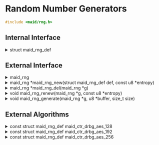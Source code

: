 <!---
 *  This file is part of libmaid
 *
 *  Libmaid is free software; you can redistribute it and/or
 *  modify it under the terms of the GNU Lesser General Public
 *  License as published by the Free Software Foundation; either
 *  version 2.1 of the License, or (at your option) any later version.
 *
 *  Libmaid is distributed in the hope that it will be useful,
 *  but WITHOUT ANY WARRANTY; without even the implied warranty of
 *  MERCHANTABILITY or FITNESS FOR A PARTICULAR PURPOSE.
 *  See the GNU Lesser General Public License for more details.
 *
 *  You should have received a copy of the GNU Lesser General Public
 *  License along with libmaid; if not, see <https://www.gnu.org/licenses/>.
--->

# Random Number Generators

```c
#include <maid/rng.h>
```

## Internal Interface

<details>
<summary>struct maid_rng_def</summary>
Type that defines a RNG algorithm

</details>

## External Interface

<details>
<summary>maid_rng</summary>
Opaque type that contains the state of a RNG

</details>

<details>
<summary>maid_rng *maid_rng_new(struct maid_rng_def def,
                                const u8 *entropy)</summary>
Creates a RNG instance

### Parameters
| name    | description          |
|---------|----------------------|
| def     | Algorithm definition |
| entropy | Algorithm-dependent  |

### Return value
| case    | description       |
|---------|-------------------|
| Success | maid_rng instance |
| Failure | NULL              |

</details>

<details>
<summary>maid_rng *maid_rng_del(maid_rng *g)</summary>
Deletes a RNG instance

### Parameters
| name | description       |
|------|-------------------|
| g    | maid_rng instance |

### Return value
| case   | description |
|--------|-------------|
| Always | NULL        |

</details>

<details>
<summary>void maid_rng_renew(maid_rng *g, const u8 *entropy)</summary>
Recreates a RNG instance

### Parameters
| name    | description          |
|---------|----------------------|
| g       | maid_rng instance    |
| entropy | Algorithm-dependent  |

</details>

<details>
<summary>void maid_rng_generate(maid_rng *g, u8 *buffer,
                                size_t size)</summary>
Generates pseudorandom bytes

### Parameters
| name   | description             |
|--------|-------------------------|
| g      | maid_rng instance       |
| buffer | Memory to be written on |
| size   | Size of the operation   |

</details>

## External Algorithms

<details>
<summary>const struct maid_rng_def maid_ctr_drbg_aes_128</summary>
CTR-DRBG with AES-128 (NIST)

### Parameters
| name    | description |
|---------|-------------|
| entropy | 32 bytes    |
</details>

<details>
<summary>const struct maid_rng_def maid_ctr_drbg_aes_192</summary>
CTR-DRBG with AES-192 (NIST)

### Parameters
| name    | description |
|---------|-------------|
| entropy | 40 bytes    |
</details>

<details>
<summary>const struct maid_rng_def maid_ctr_drbg_aes_256</summary>
CTR-DRBG with AES-256 (NIST)

### Parameters
| name    | description |
|---------|-------------|
| entropy | 48 bytes    |
</details>
